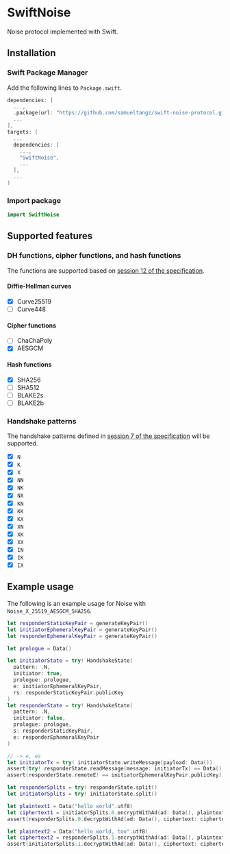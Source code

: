 # SwiftNoise

Noise protocol implemented with Swift.

## Installation

### Swift Package Manager

Add the following lines to `Package.swift`.

```swift
dependencies: [
  ...,
  .package(url: "https://github.com/samueltangz/swift-noise-protocol.git", from: "0.2.1")
  ...
],
targets: (
  ...
  dependencies: [
    ...,
    "SwiftNoise",
    ...
  ],
  ...
)
```

### Import package

```swift
import SwiftNoise
```



## Supported features

### DH functions, cipher functions, and hash functions

The functions are supported based on [session 12 of the specification](https://noiseprotocol.org/noise.html#dh-functions-cipher-functions-and-hash-functions).

#### Diffie-Hellman curves

* [X] Curve25519
* [ ] Curve448

#### Cipher functions

* [ ] ChaChaPoly
* [X] AESGCM

#### Hash functions

* [X] SHA256
* [ ] SHA512
* [ ] BLAKE2s
* [ ] BLAKE2b

### Handshake patterns

The handshake patterns defined in [session 7 of the specification](https://noiseprotocol.org/noise.html#handshake-patterns) will be supported.

* [X] `N`
* [X] `K`
* [X] `X`
* [X] `NN`
* [X] `NK`
* [X] `NX`
* [X] `KN`
* [X] `KK`
* [X] `KX`
* [X] `XN`
* [X] `XK`
* [X] `XX`
* [X] `IN`
* [X] `IK`
* [X] `IX`
  
## Example usage

The following is an example usage for Noise with `Noise_X_25519_AESGCM_SHA256`.

```swift
let responderStaticKeyPair = generateKeyPair()
let initiatorEphemeralKeyPair = generateKeyPair()
let responderEphemeralKeyPair = generateKeyPair()

let prologue = Data()

let initiatorState = try! HandshakeState(
  pattern: .N,
  initiator: true,
  prologue: prologue,
  e: initiatorEphemeralKeyPair,
  rs: responderStaticKeyPair.publicKey
)
let responderState = try! HandshakeState(
  pattern: .N,
  initiator: false,
  prologue: prologue,
  s: responderStaticKeyPair,
  e: responderEphemeralKeyPair
)

// -> e, es
let initiatorTx = try! initiatorState.writeMessage(payload: Data())
assert(try! responderState.readMessage(message: initiatorTx) == Data())
assert(responderState.remoteE! == initiatorEphemeralKeyPair.publicKey)

let responderSplits = try! responderState.split()
let initiatorSplits = try! initiatorState.split()

let plaintext1 = Data("hello world".utf8)
let ciphertext1 = initiatorSplits.0.encryptWithAd(ad: Data(), plaintext: plaintext1)
assert(responderSplits.0.decryptWithAd(ad: Data(), ciphertext: ciphertext1) == plaintext1)

let plaintext2 = Data("hello world, too".utf8)
let ciphertext2 = responderSplits.1.encryptWithAd(ad: Data(), plaintext: plaintext2)
assert(initiatorSplits.1.decryptWithAd(ad: Data(), ciphertext: ciphertext2) == plaintext2)
```